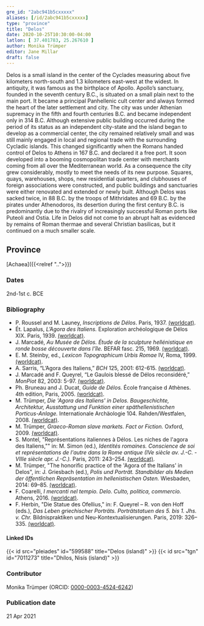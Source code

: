 ```yaml
---
gre_id: "2abc941b5cxxxxx"
aliases: [/id/2abc941b5cxxxxx]
type: "province"
title: "Delos"
date: 2020-10-25T10:30:00-04:00
latlon: [ 37.401783, 25.267610 ]
author: Monika Trümper
editor: Jane Millar
draft: false
---
```


Delos is a small island in the center of the Cyclades measuring about five kilometers north-south and 1.3 kilometers east-west at the widest.  In antiquity, it was famous as the birthplace of Apollo. Apollo’s sanctuary, founded in the seventh century B.C., is situated on a small plain next to the main port. It became a principal Panhellenic cult center and always formed the heart of the later settlement and city. The city was under Athenian supremacy in the fifth and fourth centuries B.C. and became independent only in 314 B.C. Although extensive public building occurred during the period of its status as an independent city-state and the island began to develop as a commercial center, the city remained relatively small and was still mainly engaged in local and regional trade with the surrounding Cycladic islands. This changed significantly when the Romans handed control of Delos to Athens in 167 B.C. and declared it a free port. It soon developed into a booming cosmopolitan trade center with merchants coming from all over the Mediterranean world. As a consequence the city grew considerably, mostly to meet the needs of its new purpose. Squares, quays, warehouses, shops, new residential quarters, and clubhouses of foreign associations were constructed, and public buildings and sanctuaries were either renovated and extended or newly built. Although Delos was sacked twice, in 88 B.C. by the troops of Mithridates and 69 B.C. by the pirates under Athenodoros, its desertion during the first century B.C. is predominantly due to the rivalry of increasingly successful Roman ports like Puteoli and Ostia. Life in Delos did not come to an abrupt halt as evidenced by remains of Roman thermae and several Christian basilicas, but it continued on a much smaller scale.

## Province
[Achaea]({{<relref "..">}})

### Dates
2nd-1st c. BCE

### Bibliography
- P. Roussel and M. Launey, *Inscriptions de Délos*. Paris, 1937. [(worldcat)](http://www.worldcat.org/oclc/860534008).
- Ét. Lapalus, *L’Agora des Italiens.* Exploration archéologique de Délos XIX. Paris, 1939. [(worldcat)](http://www.worldcat.org/oclc/603854444).
- J. Marcadé, *Au Musée de Délos. Étude de la sculpture hellénistique en ronde bosse découverte dans l’île.* BEFAR fasc. 215, 1969. [(worldcat)](http://www.worldcat.org/oclc/872196666).
- E. M. Steinby, ed., *Lexicon Topographicum Urbis Romae* IV, Roma, 1999. [(worldcat)](http://www.worldcat.org/oclc/245877051).
- A. Sarris, “L’Agora des Italiens,” *BCH* 125, 2001: 612-615. [(worldcat)](http://www.worldcat.org/oclc/1537699).
- J. Marcadé and F. Queyrel, “Le Gaulois blessé de Délos reconsidéré,” *MonPiot* 82, 2003: 5-97. [(worldcat)](http://www.worldcat.org/oclc/1460650).
- Ph. Bruneau and J. Ducat, *Guide de Délos.* École française d Athènes. 4th edition, Paris, 2005. [(worldcat)](http://www.worldcat.org/oclc/884638358).
- M. Trümper, *Die 'Agora des Italiens' in Delos. Baugeschichte, Architektur, Ausstattung und Funktion einer späthellenistischen Porticus-Anlage.* Internationale Archäologie 104. Rahden/Westfalen, 2008. [(worldcat)](http://www.worldcat.org/oclc/643238596).
- M. Trümper, *Graeco-Roman slave markets. Fact or Fiction.* Oxford, 2009. [(worldcat)](http://www.worldcat.org/oclc/660567181).
- S. Montel, "Représentations italiennes à Délos. Les niches de l'agora des Italiens,"" in: M. Simon (ed.), *Identités romaines. Conscience de soi et représentations de l'autre dans la Rome antique (IVe siècle av. J.-C. - VIIIe siècle apr. J.-C.).* Paris, 2011: 243–254. [(worldcat)](http://www.worldcat.org/oclc/800941877).
- M. Trümper, "The honorific practice of the 'Agora of the Italians' in Delos", in: J. Griesbach (ed.), *Polis und Porträt. Standbilder als Medien der öffentlichen Repräsentation im hellenistischen Osten.* Wiesbaden, 2014: 69–85. [(worldcat)](http://www.worldcat.org/oclc/889706631).
- F. Coarelli, *I mercanti nel tempio. Delo. Culto, politica, commercio.* Athens, 2016. [(worldcat)](http://www.worldcat.org/oclc/966305712).
- F. Herbin, "Die Statue des Ofellius," in: F. Queyrel – R. von den Hoff (eds.), *Das Leben griechischer Porträts. Porträtstatuen des 5. bis 1. Jhs. v. Chr.* Bildnispraktiken und Neu-Kontextualisierungen. Paris, 2019: 326–335. [(worldcat)](http://www.worldcat.org/oclc/1129887972).


#### Linked IDs
{{< id src="pleiades" id="599588" title="Delos (island)" >}}
{{< id src="tgn" id="7011273" title="Dhílos, Nisís (island)" >}}

<!--#### Periodo ID-->
<!-- [PERIODO_ID](https://pleiades.stoa.org/places/PLEIADES_ID) -->

### Contributor
Monika Trümper (ORCID: [0000-0003-4524-6242](https://orcid.org/0000-0003-4524-6242))

### Publication date

21 Apr 2021

<!--### Related articles-->

<!-- Links to other related articles. Leave blank for now -->
